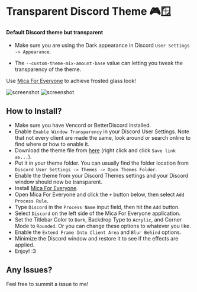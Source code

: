 # Transparent Discord Theme 🎮🪟

#### Default Discord theme but transparent

* Make sure you are using the Dark appearance in Discord `User Settings -> Appearance`.

* The `--custom-theme-mix-amount-base` value can letting you tweak the transparency of the theme.

Use [Mica For Everyone](https://github.com/MicaForEveryone/MicaForEveryone) to achieve frosted glass look!

![screenshot](https://github.com/EnderDragonEP/Transparent-Discord-Theme/assets/30905525/67e91304-c6b6-4594-be02-223bbc3bc71b)
![screenshot](https://github.com/EnderDragonEP/Transparent-Discord-Theme/assets/30905525/521888c6-8310-440e-860c-f8c9a59fc1ca)

## How to Install?

* Make sure you have Vencord or BetterDiscord installed.
* Enable `Enable Window Transparency` in your Discord User Settings. Note that not every client are made the same, look around or search online to find where or how to enable it.
* Download the theme file from [here](https://raw.githubusercontent.com/EnderDragonEP/Transparent-Discord-Theme/main/Transparent.theme.css) (right click and click `Save link as...`).
* Put it in your theme folder. You can usually find the folder location from `Discord User Settings -> Themes -> Open Themes Folder`.
* Enable the theme from your Discord Themes settings and your Discord window should now be transparent.
* Install [Mica For Everyone](https://github.com/MicaForEveryone/MicaForEveryone/releases).
* Open Mica For Everyone and click the `+` button below, then select `Add Process Rule`.
* Type `Discord` in the `Process Name` input field, then hit the `Add` button.
* Select `Discord` on the left side of the Mica For Everyone application.
* Set the Titlebar Color to `Dark`, Backdrop Type to `Acrylic`, and Corner Mode to `Rounded`. Or you can change these options to whatever you like.
* Enable the `Extend Frame Into Client Area` and `Blur Behind` options.
* Minimize the Discord window and restore it to see if the effects are applied.
* Enjoy! :3

## Any Issues?

Feel free to summit a issue to me!
